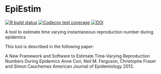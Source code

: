 # EpiEstim

<!-- badges: start -->
[![R build status](https://github.com/mrc-ide/EpiEstim/workflows/R-CMD-check/badge.svg)](https://github.com/mrc-ide/EpiEstim/actions)
[![Codecov test coverage](https://codecov.io/gh/annecori/EpiEstim/branch/master/graph/badge.svg)](https://app.codecov.io/gh/annecori/EpiEstim?branch=master)
[![DOI](https://zenodo.org/badge/DOI/10.5281/zenodo.3333654.svg)](https://doi.org/10.5281/zenodo.3333654)
<!-- badges: end -->

A tool to estimate time varying instantaneous reproduction number during epidemics

This tool is described in the following paper: 

A New Framework and Software to Estimate Time-Varying Reproduction Numbers During Epidemics
Anne Cori, Neil M. Ferguson, Christophe Fraser and Simon Cauchemez
American Journal of Epidemiology 2013.
